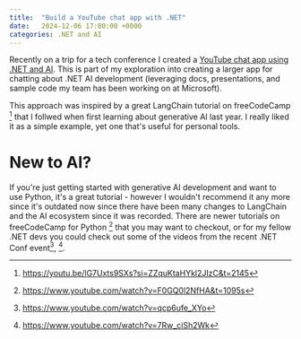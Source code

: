 ```yaml
---
title:  "Build a YouTube chat app with .NET"
date:   2024-12-06 17:00:00 +0000
categories: .NET and AI
---
```

Recently on a trip for a tech conference I created a [YouTube chat app using .NET and AI](https://github.com/jmatthiesen/dotnet-ai-youtube-chat). This is part of my exploration into creating a larger app for chatting about .NET AI development (leveraging docs, presentations, and sample code my team has been working on at Microsoft).



This approach was inspired by a great LangChain tutorial on freeCodeCamp [^1] that I follwed when first learning about generative AI last year. I really liked it as a simple example, yet one that's useful for personal tools.

# New to AI?
If you're just getting started with generative AI development and want to use Python, it's a great tutorial - however I wouldn't recommend it any more since it's outdated now since there have been many changes to LangChain and the AI ecosystem since it was recorded. There are newer tutorials on freeCodeCamp for Python [^2] that you may want to checkout, or for my fellow .NET devs you could check out some of the videos from the recent .NET Conf event[^3], [^4].

[^1]: https://youtu.be/lG7Uxts9SXs?si=ZZquKtaHYkl2JIzC&t=2145
[^2]: https://www.youtube.com/watch?v=F0GQ0l2NfHA&t=1095s
[^3]: https://www.youtube.com/watch?v=qcp6ufe_XYo
[^4]: https://www.youtube.com/watch?v=7Rw_ciSh2Wk